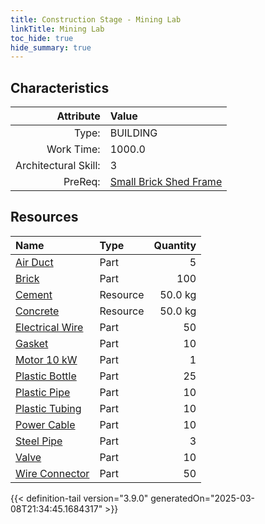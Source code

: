 ```yaml
---
title: Construction Stage - Mining Lab
linkTitle: Mining Lab
toc_hide: true
hide_summary: true
---
```

<!-- This is generated by the MarsSim HelpGenertor, do not edit. -->

## Characteristics

| Attribute      | Value |
|--------:|:------|
|Type:|BUILDING|
|Work Time:|1000.0|
|Architectural Skill:|3|
|PreReq:|[Small Brick Shed Frame](/docs/definitions/construction/small-brick-shed-frame)|

## Resources

| Name | Type | Quantity |
|:-----|:-----|-----:|
|[Air Duct](/docs/definitions/part/air-duct)|Part|5|
|[Brick](/docs/definitions/part/brick)|Part|100|
|[Cement](/docs/definitions/resource/cement)|Resource|50.0 kg|
|[Concrete](/docs/definitions/resource/concrete)|Resource|50.0 kg|
|[Electrical Wire](/docs/definitions/part/electrical-wire)|Part|50|
|[Gasket](/docs/definitions/part/gasket)|Part|10|
|[Motor 10 kW](/docs/definitions/part/motor-10-kw)|Part|1|
|[Plastic Bottle](/docs/definitions/part/plastic-bottle)|Part|25|
|[Plastic Pipe](/docs/definitions/part/plastic-pipe)|Part|10|
|[Plastic Tubing](/docs/definitions/part/plastic-tubing)|Part|10|
|[Power Cable](/docs/definitions/part/power-cable)|Part|10|
|[Steel Pipe](/docs/definitions/part/steel-pipe)|Part|3|
|[Valve](/docs/definitions/part/valve)|Part|10|
|[Wire Connector](/docs/definitions/part/wire-connector)|Part|50|




{{< definition-tail version="3.9.0" generatedOn="2025-03-08T21:34:45.1684317" >}}

